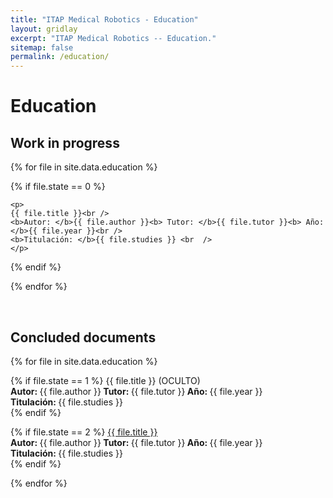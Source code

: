 ```yaml
---
title: "ITAP Medical Robotics - Education"
layout: gridlay
excerpt: "ITAP Medical Robotics -- Education."
sitemap: false
permalink: /education/
---
```



# Education

## Work in progress

{% for file in site.data.education %}

  {% if file.state == 0 %} 
  
    <p>
    {{ file.title }}<br />
    <b>Autor: </b>{{ file.author }}<b> Tutor: </b>{{ file.tutor }}<b> Año: </b>{{ file.year }}<br />
    <b>Titulación: </b>{{ file.studies }} <br  />
    </p>
    
  {% endif %}
  
{% endfor %}

<br>

## Concluded documents

{% for file in site.data.education %}

  {% if file.state == 1 %} 
    {{ file.title }} (OCULTO)<br>
    <b>Autor: </b>{{ file.author }}<b> Tutor: </b>{{ file.tutor }}<b> Año: </b>{{ file.year }}<br />
    <b>Titulación: </b>{{ file.studies }} <br  />
  {% endif %}

  {% if file.state == 2 %}
    <a target="_blank" href="{{ file.url }}">{{ file.title }}</a><br>
    <b>Autor: </b>{{ file.author }}<b> Tutor: </b>{{ file.tutor }}<b> Año: </b>{{ file.year }}<br />
    <b>Titulación: </b>{{ file.studies }} <br  />
  {% endif %}
  
{% endfor %}


<!--

<p> &nbsp; </p>


Jump to: [Leiden](#leiden), [ETHZ](#ethz), [Cornell](#cornell), [St Andrews](#st-andrews)

## Leiden

#### Timelapse of our STM assembling [(see LION news item)](https://www.physics.leidenuniv.nl/index.php?id=11573&news=867&type=lion&ln=EN):
<iframe width="560" height="315" src="https://www.youtube.com/embed/3iKvUMv1h5A" frameborder="0" allowfullscreen></iframe>

#### Gallery
(Right-click *'view image'* to see a larger image.)
{% assign number_printed = 0 %}
{% for pic in site.data.pictures_Leiden %}

{% assign even_odd = number_printed | modulo: 4 %}

{% if even_odd == 0 %}
<div class="row">
{% endif %}

<div class="col-sm-3 clearfix">
<img src="{{ site.url }}{{ site.baseurl }}/images/picpic/Gallery/{{ pic.image }}" class="img-responsive" width="95%" style="float: left" />
</div>

{% assign number_printed = number_printed | plus: 1 %}

{% if even_odd > 2 %}
</div>
{% endif %}


{% endfor %}

{% assign even_odd = number_printed | modulo: 4 %}
{% if even_odd == 1 %}
</div>
{% endif %}

{% if even_odd == 2 %}
</div>
{% endif %}

{% if even_odd == 3 %}
</div>
{% endif %}

<p> &nbsp; </p>

First advertisement.
<figure>
<img src="{{ site.url }}{{ site.baseurl }}/images/picpic/WebpageLeiden_red.jpg" width="60%" >
</figure>


## ETHZ
From the [group of Andreas Wallraff](http://www.qudev.ethz.ch/).
<figure>
<img src="{{ site.url }}{{ site.baseurl }}/images/picpic/WebpageETH_red.jpg" width="60%">
</figure>

## Cornell
From the [group of Seamus JC Davis](http://davisgroup.lassp.cornell.edu).
<figure>
<img src="{{ site.url }}{{ site.baseurl }}/images/picpic/WebpageCornell_red.jpg" width="60%">
</figure>

## St Andrews
From the [group of Felix Baumberger](http://dqmp.unige.ch/baumberger/) (now at University of Geneva).
<figure>
<img src="{{ site.url }}{{ site.baseurl }}/images/picpic/WebpageSTA_red.jpg" width="60%">
</figure>

-->
